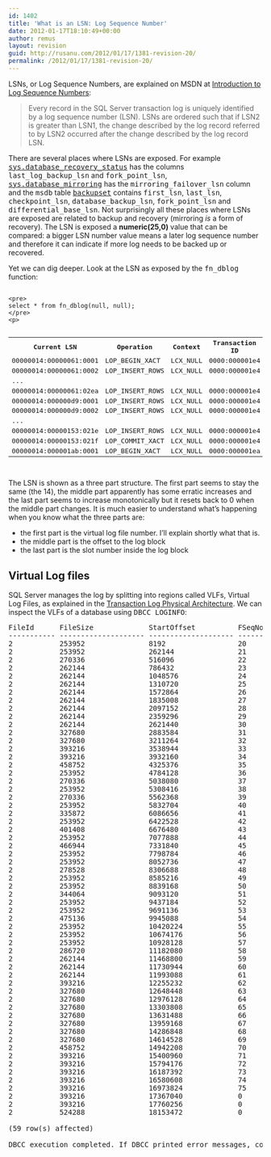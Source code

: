 ```yaml
---
id: 1402
title: 'What is an LSN: Log Sequence Number'
date: 2012-01-17T18:10:49+00:00
author: remus
layout: revision
guid: http://rusanu.com/2012/01/17/1381-revision-20/
permalink: /2012/01/17/1381-revision-20/
---
```

LSNs, or Log Sequence Numbers, are explained on MSDN at <a href="http://msdn.microsoft.com/en-us/library/ms190411.aspx" target="_blank">Introduction to Log Sequence Numbers</a>:

> Every record in the SQL Server transaction log is uniquely identified by a log sequence number (LSN). LSNs are ordered such that if LSN2 is greater than LSN1, the change described by the log record referred to by LSN2 occurred after the change described by the log record LSN.

There are several places where LSNs are exposed. For example <a href="http://msdn.microsoft.com/en-us/library/ms178575.aspx" target="_blank"><tt>sys.database_recovery_status</tt></a> has the columns <tt>last_log_backup_lsn</tt> and <tt>fork_point_lsn</tt>, <a href="http://msdn.microsoft.com/en-us/library/ms178655.aspx" target="_blank"><tt>sys.database_mirroring</tt></a> has the <tt>mirroring_failover_lsn</tt> column and the <tt>msdb</tt> table <a href="http://msdn.microsoft.com/en-us/library/ms186299.aspx" target="_blank"><tt>backupset</tt></a> contains <tt>first_lsn</tt>, <tt>last_lsn</tt>, <tt>checkpoint_lsn</tt>, <tt>database_backup_lsn</tt>, <tt>fork_point_lsn</tt> and <tt>differential_base_lsn</tt>. Not surprisingly all these places where LSNs are exposed are related to backup and recovery (mirroring _is_ a form of recovery). The LSN is exposed a **numeric(25,0)** value that can be compared: a bigger LSN number value means a later log sequence number and therefore it can indicate if more log needs to be backed up or recovered.

Yet we can dig deeper. Look at the LSN as exposed by the <tt>fn_dblog</tt> function:


<code class="prettyprint lang-sql">
&lt;pre>
select * from fn_dblog(null, null);
&lt;/pre>
&lt;p></code>

<pre><table class="sample">
  <tr>
    <th>
      Current LSN
    </th>
    
    <th>
      Operation
    </th>
    
    <th>
      Context
    </th>
    
    <th>
      Transaction ID
    </th>
    
    <th>
      ...
    </th>
  </tr>
  
  
  <tr>
    <td>
      00000014:00000061:0001
    </td>
    
    <td>
      LOP_BEGIN_XACT
    </td>
    
    <td>
      LCX_NULL
    </td>
    
    <td>
      0000:000001e4
    </td>
    
    <td />
    
  </tr>
  
  
  <tr>
    <td>
      00000014:00000061:0002
    </td>
    
    <td>
      LOP_INSERT_ROWS
    </td>
    
    <td>
      LCX_NULL
    </td>
    
    <td>
      0000:000001e4
    </td>
    
    <td />
    
  </tr>
  
  
  <tr>
    <td>
      ...
    </td>
    
    <td />
    
    <td />
    
    <td />
    
    <td />
    
  </tr>
  
  
  <tr>
    <td>
      00000014:00000061:02ea
    </td>
    
    <td>
      LOP_INSERT_ROWS
    </td>
    
    <td>
      LCX_NULL
    </td>
    
    <td>
      0000:000001e4
    </td>
    
    <td />
    
  </tr>
  
  
  <tr>
    <td>
      00000014:000000d9:0001
    </td>
    
    <td>
      LOP_INSERT_ROWS
    </td>
    
    <td>
      LCX_NULL
    </td>
    
    <td>
      0000:000001e4
    </td>
    
    <td />
    
  </tr>
  
  
  <tr>
    <td>
      00000014:000000d9:0002
    </td>
    
    <td>
      LOP_INSERT_ROWS
    </td>
    
    <td>
      LCX_NULL
    </td>
    
    <td>
      0000:000001e4
    </td>
    
    <td />
    
  </tr>
  
  
  <tr>
    <td>
      ...
    </td>
    
    <td />
    
    <td />
    
    <td />
    
    <td />
    
  </tr>
  
  
  <tr>
    <td>
      00000014:00000153:021e
    </td>
    
    <td>
      LOP_INSERT_ROWS
    </td>
    
    <td>
      LCX_NULL
    </td>
    
    <td>
      0000:000001e4
    </td>
    
    <td />
    
  </tr>
  
  
  <tr>
    <td>
      00000014:00000153:021f
    </td>
    
    <td>
      LOP_COMMIT_XACT
    </td>
    
    <td>
      LCX_NULL
    </td>
    
    <td>
      0000:000001e4
    </td>
    
    <td />
    
  </tr>
  
  
  <tr>
    <td>
      00000014:000001ab:0001
    </td>
    
    <td>
      LOP_BEGIN_XACT
    </td>
    
    <td>
      LCX_NULL
    </td>
    
    <td>
      0000:000001ea
    </td>
    
    <td />
    
  </tr>
  
</table>
</pre>

The LSN is shown as a three part structure. The first part seems to stay the same (the 14), the middle part apparently has some erratic increases and the last part seems to increase monotonically but it resets back to 0 when the middle part changes. It is much easier to understand what&#8217;s happening when you know what the three parts are:

  * the first part is the virtual log file number. I&#8217;ll explain shortly what that is.
  * the middle part is the offset to the log block
  * the last part is the slot number inside the log block

## Virtual Log files

SQL Server manages the log by splitting into regions called VLFs, Virtual Log Files, as explained in the <a href="http://msdn.microsoft.com/en-us/library/ms179355.aspx" target="_blank">Transaction Log Physical Architecture</a>. We can inspect the VLFs of a database using <tt>DBCC LOGINFO</tt>:

<pre>FileId      FileSize             StartOffset          FSeqNo      Status      Parity CreateLSN
----------- -------------------- -------------------- ----------- ----------- ------ ---------------------------------------
2           253952               8192                 20          2           64     0
2           253952               262144               21          2           64     0
2           270336               516096               22          2           64     20000000021700747
2           262144               786432               23          2           64     21000000013600747
2           262144               1048576              24          2           64     22000000024900748
2           262144               1310720              25          2           64     23000000013600747
2           262144               1572864              26          2           64     24000000022300748
2           262144               1835008              27          2           64     25000000013600747
2           262144               2097152              28          2           64     26000000021400748
2           262144               2359296              29          2           64     27000000032000748
2           262144               2621440              30          2           64     28000000020400748
2           327680               2883584              31          2           64     29000000030400747
2           327680               3211264              32          2           64     31000000001600748
2           393216               3538944              33          2           64     32000000013600097
2           393216               3932160              34          2           64     33000000013600747
2           458752               4325376              35          2           64     34000000013600158
2           253952               4784128              36          2           64     35000000020800747
2           270336               5038080              37          2           64     35000000020800747
2           253952               5308416              38          2           64     36000000024800747
2           270336               5562368              39          2           64     36000000024800747
2           253952               5832704              40          2           64     38000000036000747
2           335872               6086656              41          2           64     38000000036000747
2           253952               6422528              42          2           64     40000000029800747
2           401408               6676480              43          2           64     40000000029800747
2           253952               7077888              44          2           64     43000000013600331
2           466944               7331840              45          2           64     43000000013600331
2           253952               7798784              46          2           64     45000000013600748
2           253952               8052736              47          2           64     45000000013600748
2           278528               8306688              48          2           64     45000000013600748
2           253952               8585216              49          2           64     47000000028000748
2           253952               8839168              50          2           64     47000000028000748
2           344064               9093120              51          2           64     47000000028000748
2           253952               9437184              52          2           64     51000000001600748
2           253952               9691136              53          2           64     51000000001600748
2           475136               9945088              54          2           64     51000000001600748
2           253952               10420224             55          2           64     54000000024800747
2           253952               10674176             56          2           64     54000000024800747
2           253952               10928128             57          2           64     54000000024800747
2           286720               11182080             58          2           64     54000000024800747
2           262144               11468800             59          2           64     57000000043000409
2           262144               11730944             60          2           64     57000000043000409
2           262144               11993088             61          2           64     57000000043000409
2           393216               12255232             62          2           64     57000000043000409
2           327680               12648448             63          2           64     62000000004000198
2           327680               12976128             64          2           64     62000000004000198
2           327680               13303808             65          2           64     62000000004000198
2           327680               13631488             66          2           64     62000000004000198
2           327680               13959168             67          2           64     65000000049500748
2           327680               14286848             68          2           64     65000000049500748
2           327680               14614528             69          2           64     65000000049500748
2           458752               14942208             70          2           64     65000000049500748
2           393216               15400960             71          2           64     70000000031500748
2           393216               15794176             72          2           64     70000000031500748
2           393216               16187392             73          2           64     70000000031500748
2           393216               16580608             74          2           64     70000000031500748
2           393216               16973824             75          2           64     74000000013600748
2           393216               17367040             0           0           0      74000000013600748
2           393216               17760256             0           0           0      74000000013600748
2           524288               18153472             0           0           0      74000000013600748

(59 row(s) affected)

DBCC execution completed. If DBCC printed error messages, contact your system administrator.
</pre></p>